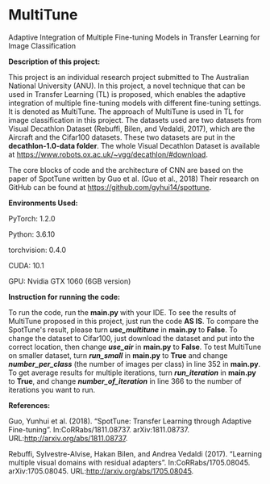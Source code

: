# MultiTune
Adaptive Integration of Multiple Fine-tuning Models in Transfer Learning for Image Classification

**Description of this project:**

This project is an individual research project submitted to The Australian National University (ANU). In this project, a novel technique that can be used in Transfer Learning (TL) is proposed, which enables the adaptive integration of multiple fine-tuning models with different fine-tuning settings. It is denoted as MultiTune. The approach of MultiTune is used in TL for image classification in this project. The datasets used are two datasets from Visual Decathlon Dataset (Rebuffi, Bilen, and Vedaldi, 2017), which are the Aircraft and the Cifar100 datasets. These two datasets are put in the **decathlon-1.0-data folder**. The whole Visual Decathlon Dataset is available at https://www.robots.ox.ac.uk/~vgg/decathlon/#download.

The core blocks of code and the architecture of CNN are based on the paper of SpotTune written by Guo et al. (Guo et al., 2018) Their research on GitHub can be found at https://github.com/gyhui14/spottune. 

**Environments Used:**

PyTorch: 1.2.0

Python: 3.6.10

torchvision: 0.4.0

CUDA: 10.1

GPU: Nvidia GTX 1060 (6GB version)

**Instruction for running the code:**

To run the code, run the **main.py** with your IDE. To see the results of MultiTune proposed in this project, just run the code **AS IS**. To compare the SpotTune's result, please turn ***use_multitune*** in **main.py** to **False**. To change the dataset to Cifar100, just download the dataset and put into the correct location, then change ***use_air*** in **main.py** to **False**. To test MultiTune on smaller dataset, turn ***run_small*** in **main.py** to **True** and change ***number_per_class*** (the number of images per class) in line 352 in **main.py**. To get average results for multiple iterations, turn ***run_iteration*** in **main.py** to **True**, and change ***number_of_iteration*** in line 366 to the number of iterations you want to run. 

**References:**

Guo, Yunhui et al. (2018). “SpotTune: Transfer Learning through Adaptive Fine-tuning”. In:CoRRabs/1811.08737. arXiv:1811.08737. URL:http://arxiv.org/abs/1811.08737.

Rebuffi, Sylvestre-Alvise, Hakan Bilen, and Andrea Vedaldi (2017). “Learning multiple visual domains with residual adapters”. In:CoRRabs/1705.08045. arXiv:1705.08045. URL:http://arxiv.org/abs/1705.08045.
